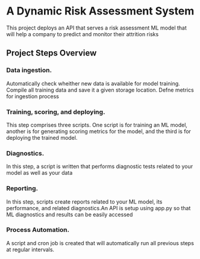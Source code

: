 # A Dynamic Risk Assessment System

This project deploys an API that serves a risk assessment ML model that will help a company to predict and monitor their attrition risks 


## Project Steps Overview

### Data ingestion. 

Automatically check wheither new data is available for model training. Compile all training data and save it a given storage location. Defne metrics for ingestion process

### Training, scoring, and deploying. 
This step comprises three scripts. One script is for training an ML model, another is for generating scoring metrics for the model, and the third is for deploying the trained model.

### Diagnostics. 
In this step, a script is written that performs diagnostic tests related to your model as well as your data
### Reporting. 
In this step, scripts create reports related to your ML model, its performance, and related diagnostics.An API is setup using app.py so that  ML diagnostics and results can be easily accessed 

### Process Automation. 

A script and cron job is created that will automatically run all previous steps at regular intervals.